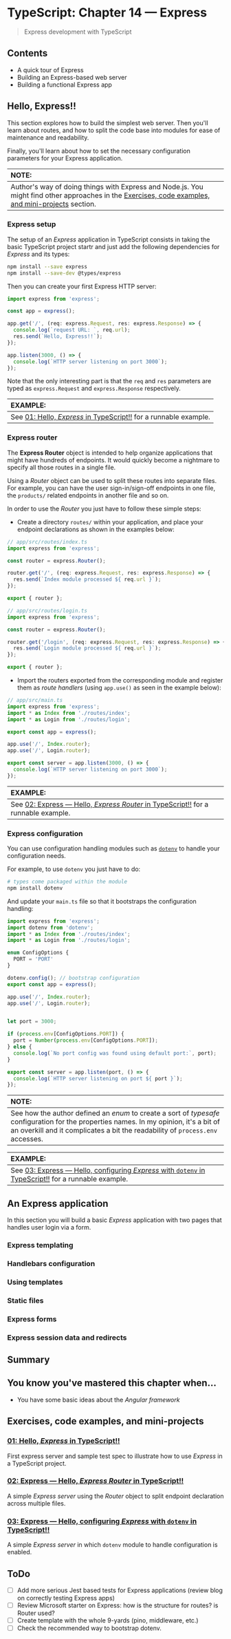 # TypeScript: Chapter 14 &mdash; Express
> Express development with TypeScript

## Contents

+ A quick tour of Express
+ Building an Express-based web server
+ Building a functional Express app

## Hello, Express!!

This section explores how to build the simplest web server. Then you'll learn about routes, and how to split the code base into modules for ease of maintenance and readability.

Finally, you'll learn about how to set the necessary configuration parameters for your Express application.

| NOTE: |
| :---- |
| Author's way of doing things with Express and Node.js. You might find other approaches in the [Exercises, code examples, and mini-projects](#exercises-code-examples-and-mini-projects) section. |

### Express setup

The setup of an *Express* application in TypeScript consists in taking the basic TypeScript project startr and just add the following dependencies for *Express* and its types:

```bash
npm install --save express
npm install --save-dev @types/express
```

Then you can create your first Express HTTP server:

```typescript
import express from 'express';

const app = express();

app.get('/', (req: express.Request, res: express.Response) => {
  console.log(`request URL: `, req.url);
  res.send(`Hello, Express!!`);
});

app.listen(3000, () => {
  console.log(`HTTP server listening on port 3000`);
});
```

Note that the only interesting part is that the `req` and `res` parameters are typed as `express.Request` and `express.Response` respectively.

| EXAMPLE: |
| :------- |
| See [01: Hello, *Express* in TypeScript!!](01-hello-express-ts) for a runnable example. |

### Express router
The **Express Router** object is intended to help organize applications that might have hundreds of endpoints. It would quickly become a nightmare to specify all those routes in a single file.

Using a *Router* object can be used to split these routes into separate files. For example, you can have the user sign-in/sign-off endpoints in one file, the `products/` related endpoints in another file and so on.

In order to use the *Router* you just have to follow these simple steps:

+ Create a directory `routes/` within your application, and place your endpoint declarations as shown in the examples below:

```typescript
// app/src/routes/index.ts
import express from 'express';

const router = express.Router();

router.get('/', (req: express.Request, res: express.Response) => {
  res.send(`Index module processed ${ req.url }`);
});

export { router };
```

```typescript
// app/src/routes/login.ts
import express from 'express';

const router = express.Router();

router.get('/login', (req: express.Request, res: express.Response) => {
  res.send(`Login module processed ${ req.url }`);
});

export { router };
```


+ Import the routers exported from the corresponding module and register them as *route handlers* (using `app.use()` as seen in the example below):

```typescript
// app/src/main.ts
import express from 'express';
import * as Index from './routes/index';
import * as Login from './routes/login';

export const app = express();

app.use('/', Index.router);
app.use('/', Login.router);

export const server = app.listen(3000, () => {
  console.log(`HTTP server listening on port 3000`);
});
```

| EXAMPLE: |
| :------- |
| See [02: Express &mdash; Hello, *Express Router* in TypeScript!!](02-hello-express-router-ts) for a runnable example. |

### Express configuration

You can use configuration handling modules such as [`dotenv`](https://www.npmjs.com/package/dotenv) to handle your configuration needs.

For example, to use `dotenv` you just have to do:

```bash
# types come packaged within the module
npm install dotenv
```

And update your `main.ts` file so that it bootstraps the configuration handling:

```typescript
import express from 'express';
import dotenv from 'dotenv';
import * as Index from './routes/index';
import * as Login from './routes/login';

enum ConfigOptions {
  PORT = 'PORT'
}

dotenv.config(); // bootstrap configuration
export const app = express();

app.use('/', Index.router);
app.use('/', Login.router);


let port = 3000;

if (process.env[ConfigOptions.PORT]) {
  port = Number(process.env[ConfigOptions.PORT]);
} else {
  console.log(`No port config was found using default port:`, port);
}

export const server = app.listen(port, () => {
  console.log(`HTTP server listening on port ${ port }`);
});
```

| NOTE: |
| :---- |
| See how the author defined an *enum* to create a sort of *typesafe* configuration for the properties names. In my opinion, it's a bit of an overkill and it complicates a bit the readability of `process.env` accesses. |

| EXAMPLE: |
| :------- |
| See [03: Express &mdash; Hello, configuring *Express* with `dotenv` in TypeScript!!](03-hello-express-config-dotenv-ts) for a runnable example. |

## An Express application

In this section you will build a basic *Express* application with two pages that handles user login via a form.

### Express templating

### Handlebars configuration

### Using templates

### Static files

### Express forms

### Express session data and redirects

## Summary


## You know you've mastered this chapter when...

+ You have some basic ideas about the *Angular framework*

## Exercises, code examples, and mini-projects

### [01: Hello, *Express* in TypeScript!!](01-hello-express-ts)
First express server and sample test spec to illustrate how to use *Express* in a TypeScript project.

### [02: Express &mdash; Hello, *Express Router* in TypeScript!!](02-hello-express-router-ts)
A simple *Express server* using the *Router* object to split endpoint declaration across multiple files.

### [03: Express &mdash; Hello, configuring *Express* with `dotenv` in TypeScript!!](03-hello-express-config-dotenv-ts)
A simple *Express server* in which `dotenv` module to handle configuration is enabled.

## ToDo
- [ ] Add more serious Jest based tests for Express applications (review blog on correctly testing Express apps)
- [ ] Review Microsoft starter on Express: how is the structure for routes? is Router used?
- [ ] Create template with the whole 9-yards (pino, middleware, etc.)
- [ ] Check the recommended way to bootstrap dotenv.
